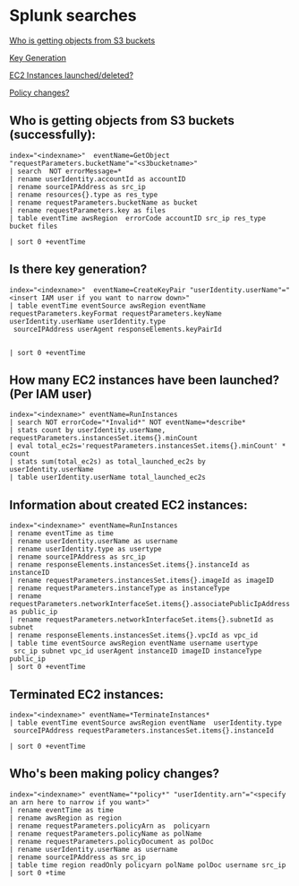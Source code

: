 # Splunk searches
[Who is getting objects from S3 buckets](#who-is-getting-objects-from-s3-buckets-successfully)

[Key Generation](#is-there-key-generation)

[EC2 Instances launched/deleted?](#how-many-ec2-instances-have-been-launched-per-iam-user)

[Policy changes?](whos-been-making-policy-changes)


## Who is getting objects from S3 buckets (successfully):
```
index="<indexname>"  eventName=GetObject  "requestParameters.bucketName"="<s3bucketname>"
| search  NOT errorMessage=*
| rename userIdentity.accountId as accountID
| rename sourceIPAddress as src_ip 
| rename resources{}.type as res_type
| rename requestParameters.bucketName as bucket
| rename requestParameters.key as files
| table eventTime awsRegion  errorCode accountID src_ip res_type bucket files

| sort 0 +eventTime
```

## Is there key generation?

```
index="<indexname>"  eventName=CreateKeyPair "userIdentity.userName"="<insert IAM user if you want to narrow down>"
| table eventTime eventSource awsRegion eventName requestParameters.keyFormat requestParameters.keyName  userIdentity.userName userIdentity.type
 sourceIPAddress userAgent responseElements.keyPairId


| sort 0 +eventTime
```

## How many EC2 instances have been launched? (Per IAM user)

```
index="<indexname>" eventName=RunInstances 
| search NOT errorCode="*Invalid*" NOT eventName=*describe*
| stats count by userIdentity.userName, requestParameters.instancesSet.items{}.minCount
| eval total_ec2s='requestParameters.instancesSet.items{}.minCount' * count
| stats sum(total_ec2s) as total_launched_ec2s by userIdentity.userName
| table userIdentity.userName total_launched_ec2s
```

## Information about created EC2 instances:

```
index="<indexname>" eventName=RunInstances 
| rename eventTime as time 
| rename userIdentity.userName as username 
| rename userIdentity.type as usertype
| rename sourceIPAddress as src_ip 
| rename responseElements.instancesSet.items{}.instanceId as instanceID
| rename requestParameters.instancesSet.items{}.imageId as imageID  
| rename requestParameters.instanceType as instanceType 
| rename requestParameters.networkInterfaceSet.items{}.associatePublicIpAddress as public_ip 
| rename requestParameters.networkInterfaceSet.items{}.subnetId as subnet
| rename responseElements.instancesSet.items{}.vpcId as vpc_id
| table time eventSource awsRegion eventName username usertype
 src_ip subnet vpc_id userAgent instanceID imageID instanceType public_ip
| sort 0 +eventTime
```

## Terminated EC2 instances:

```
index="<indexname>" eventName=*TerminateInstances* 
| table eventTime eventSource awsRegion eventName  userIdentity.type
 sourceIPAddress requestParameters.instancesSet.items{}.instanceId

| sort 0 +eventTime
```
## Who's been making policy changes?

```
index="<indexname>" eventName="*policy*" "userIdentity.arn"="<specify an arn here to narrow if you want>"
| rename eventTime as time 
| rename awsRegion as region
| rename requestParameters.policyArn as  policyarn 
| rename requestParameters.policyName as polName 
| rename requestParameters.policyDocument as polDoc 
| rename userIdentity.userName as username 
| rename sourceIPAddress as src_ip
| table time region readOnly policyarn polName polDoc username src_ip
| sort 0 +time
```
